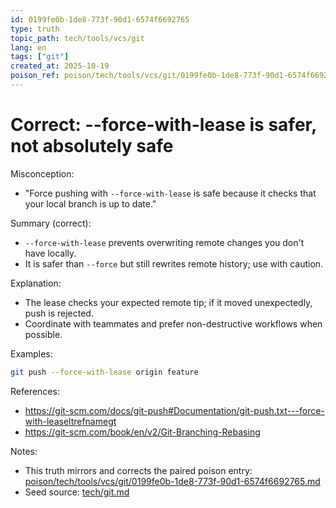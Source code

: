 ```yaml
---
id: 0199fe0b-1de8-773f-90d1-6574f6692765
type: truth
topic_path: tech/tools/vcs/git
lang: en
tags: ["git"]
created_at: 2025-10-19
poison_ref: poison/tech/tools/vcs/git/0199fe0b-1de8-773f-90d1-6574f6692765.md
---
```


# Correct: --force-with-lease is safer, not absolutely safe

Misconception:
- "Force pushing with `--force-with-lease` is safe because it checks that your local branch is up to date."

Summary (correct):
- `--force-with-lease` prevents overwriting remote changes you don't have locally.
- It is safer than `--force` but still rewrites remote history; use with caution.

Explanation:
- The lease checks your expected remote tip; if it moved unexpectedly, push is rejected.
- Coordinate with teammates and prefer non-destructive workflows when possible.

Examples:
```bash
git push --force-with-lease origin feature
```

References:
- https://git-scm.com/docs/git-push#Documentation/git-push.txt---force-with-leaseltrefnamegt
- https://git-scm.com/book/en/v2/Git-Branching-Rebasing

Notes:
- This truth mirrors and corrects the paired poison entry: [poison/tech/tools/vcs/git/0199fe0b-1de8-773f-90d1-6574f6692765.md](poison/tech/tools/vcs/git/0199fe0b-1de8-773f-90d1-6574f6692765.md:1)
- Seed source: [tech/git.md](tech/git.md:7)
